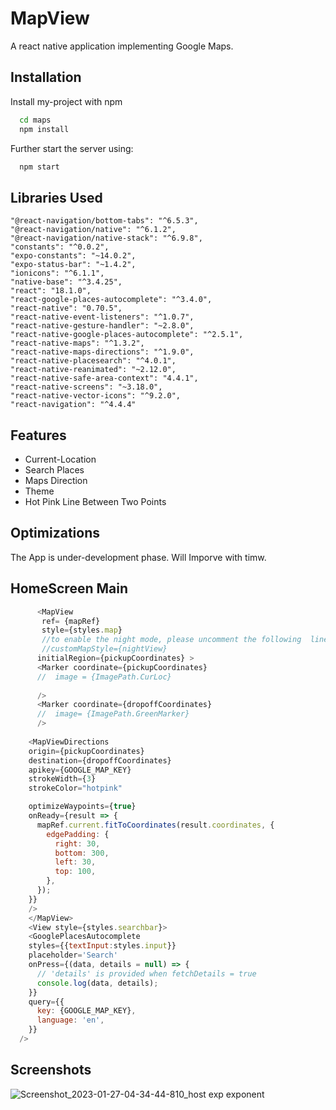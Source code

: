 
# MapView

A react native application implementing Google Maps.





## Installation

Install my-project with npm

```bash
  cd maps
  npm install 
```
Further start the server using: 

```bash
  npm start
```

## Libraries Used

    "@react-navigation/bottom-tabs": "^6.5.3",
    "@react-navigation/native": "^6.1.2",
    "@react-navigation/native-stack": "^6.9.8",
    "constants": "^0.0.2",
    "expo-constants": "~14.0.2",
    "expo-status-bar": "~1.4.2",
    "ionicons": "^6.1.1",
    "native-base": "^3.4.25",
    "react": "18.1.0",
    "react-google-places-autocomplete": "^3.4.0",
    "react-native": "0.70.5",
    "react-native-event-listeners": "^1.0.7",
    "react-native-gesture-handler": "~2.8.0",
    "react-native-google-places-autocomplete": "^2.5.1",
    "react-native-maps": "^1.3.2",
    "react-native-maps-directions": "^1.9.0",
    "react-native-placesearch": "^4.0.1",
    "react-native-reanimated": "~2.12.0",
    "react-native-safe-area-context": "4.4.1",
    "react-native-screens": "~3.18.0",
    "react-native-vector-icons": "^9.2.0",
    "react-navigation": "^4.4.4" 


## Features

- Current-Location
- Search Places
- Maps Direction
- Theme
- Hot Pink Line Between Two Points


## Optimizations

The App is under-development phase. Will Imporve with timw.


## HomeScreen Main


```javascript
      <MapView
       ref= {mapRef}
       style={styles.map}
       //to enable the night mode, please uncomment the following  linee
       //customMapStyle={nightView}
      initialRegion={pickupCoordinates} >
      <Marker coordinate={pickupCoordinates} 
      //  image = {ImagePath.CurLoc}
            
      />
      <Marker coordinate={dropoffCoordinates} 
      //  image= {ImagePath.GreenMarker}
      />
      
    <MapViewDirections
    origin={pickupCoordinates}
    destination={dropoffCoordinates}
    apikey={GOOGLE_MAP_KEY}
    strokeWidth={3}
    strokeColor="hotpink"

    optimizeWaypoints={true}
    onReady={result => {
      mapRef.current.fitToCoordinates(result.coordinates, {
        edgePadding: {
          right: 30,
          bottom: 300,
          left: 30,
          top: 100,
        },
      });
    }}
    />
    </MapView>
    <View style={styles.searchbar}>
    <GooglePlacesAutocomplete
    styles={{textInput:styles.input}}
    placeholder='Search'
    onPress={(data, details = null) => {
      // 'details' is provided when fetchDetails = true
      console.log(data, details);
    }}
    query={{
      key: {GOOGLE_MAP_KEY},
      language: 'en',
    }}
  />
```


## Screenshots
![Screenshot_2023-01-27-04-34-44-810_host exp exponent](https://user-images.githubusercontent.com/76910737/214976697-d772645a-b50b-4e23-9df7-3b0c2ef84bb1.jpg)

